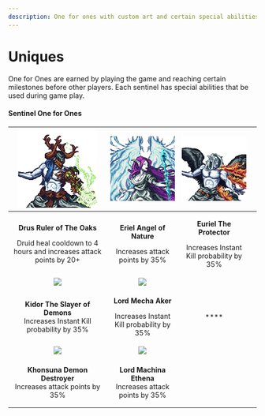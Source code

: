 ```yaml
---
description: One for ones with custom art and certain special abilities
---
```


# Uniques

One for Ones are earned by playing the game and reaching certain milestones before other players. Each sentinel has special abilities that be used during game play.

#### Sentinel One for Ones

|                                ![](<../.gitbook/assets/Drus Ruler of The Oaks (1).png>)                                |                       ![](<../.gitbook/assets/Eriel Angel of Nature.png>)                      |                      ![](<../.gitbook/assets/Euriel The Protector.png>)                      |   |
| :--------------------------------------------------------------------------------------------------------------------: | :--------------------------------------------------------------------------------------------: | :------------------------------------------------------------------------------------------: | - |
| <p><strong>Drus Ruler of The Oaks</strong></p><p>Druid heal cooldown to 4 hours and increases attack points by 20+</p> |       <p><strong>Eriel Angel of Nature</strong></p><p>Increases attack points by 35%</p>       | <p><strong>Euriel The Protector</strong></p><p>Increases Instant Kill probability by 35%</p> |   |
|                             ![](../.gitbook/assets/White\_square\_with\_question\_mark.png)                            |                 ![](../.gitbook/assets/White\_square\_with\_question\_mark.png)                |                                                                                              |   |
|    <p><strong>Kidor The Slayer of Demons</strong><br><strong></strong>Increases Instant Kill probability by 35%</p>    |     <p><strong>Lord Mecha Aker</strong></p><p>Increases Instant Kill probability by 35%</p>    |                                             ****                                             |   |
|                             ![](../.gitbook/assets/White\_square\_with\_question\_mark.png)                            |                 ![](../.gitbook/assets/White\_square\_with\_question\_mark.png)                |                                                                                              |   |
|                   <p><strong>Khonsuna Demon Destroyer</strong><br>Increases attack points by 35%</p>                   | <p><strong>Lord Machina Ethena</strong><br><strong></strong>Increases attack points by 35%</p> |                                                                                              |   |

